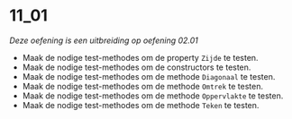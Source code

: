 # 11_01

*Deze oefening is een uitbreiding op oefening 02.01*

- Maak de nodige test-methodes om de property `Zijde` te testen.
- Maak de nodige test-methodes om de constructors te testen.
- Maak de nodige test-methodes om de methode `Diagonaal` te testen.
- Maak de nodige test-methodes om de methode `Omtrek` te testen.
- Maak de nodige test-methodes om de methode `Oppervlakte` te testen.
- Maak de nodige test-methodes om de methode `Teken` te testen.